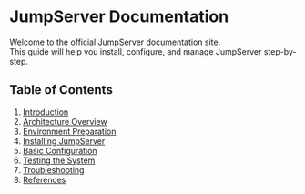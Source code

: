 # JumpServer Documentation

Welcome to the official JumpServer documentation site.  
This guide will help you install, configure, and manage JumpServer step-by-step.

## Table of Contents
1. [Introduction](introduction.md)
2. [Architecture Overview](architecture.md)
3. [Environment Preparation](environment-preparation.md)
4. [Installing JumpServer](installing-jumpserver.md)
5. [Basic Configuration](basic-configuration.md)
6. [Testing the System](testing-system.md)
7. [Troubleshooting](troubleshooting.md)
8. [References](references.md)
